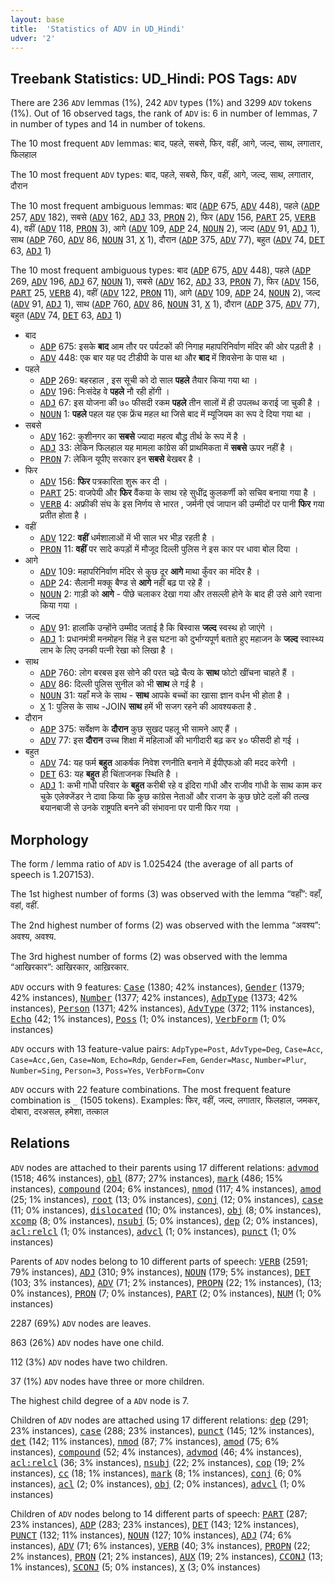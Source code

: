 ```yaml
---
layout: base
title:  'Statistics of ADV in UD_Hindi'
udver: '2'
---
```


## Treebank Statistics: UD_Hindi: POS Tags: `ADV`

There are 236 `ADV` lemmas (1%), 242 `ADV` types (1%) and 3299 `ADV` tokens (1%).
Out of 16 observed tags, the rank of `ADV` is: 6 in number of lemmas, 7 in number of types and 14 in number of tokens.

The 10 most frequent `ADV` lemmas: बाद, पहले, सबसे, फिर, वहीं, आगे, जल्द, साथ, लगातार, फिलहाल

The 10 most frequent `ADV` types:  बाद, पहले, सबसे, फिर, वहीं, आगे, जल्द, साथ, लगातार, दौरान

The 10 most frequent ambiguous lemmas: बाद (<tt><a href="hi-pos-ADP.html">ADP</a></tt> 675, <tt><a href="hi-pos-ADV.html">ADV</a></tt> 448), पहले (<tt><a href="hi-pos-ADP.html">ADP</a></tt> 257, <tt><a href="hi-pos-ADV.html">ADV</a></tt> 182), सबसे (<tt><a href="hi-pos-ADV.html">ADV</a></tt> 162, <tt><a href="hi-pos-ADJ.html">ADJ</a></tt> 33, <tt><a href="hi-pos-PRON.html">PRON</a></tt> 2), फिर (<tt><a href="hi-pos-ADV.html">ADV</a></tt> 156, <tt><a href="hi-pos-PART.html">PART</a></tt> 25, <tt><a href="hi-pos-VERB.html">VERB</a></tt> 4), वहीं (<tt><a href="hi-pos-ADV.html">ADV</a></tt> 118, <tt><a href="hi-pos-PRON.html">PRON</a></tt> 3), आगे (<tt><a href="hi-pos-ADV.html">ADV</a></tt> 109, <tt><a href="hi-pos-ADP.html">ADP</a></tt> 24, <tt><a href="hi-pos-NOUN.html">NOUN</a></tt> 2), जल्द (<tt><a href="hi-pos-ADV.html">ADV</a></tt> 91, <tt><a href="hi-pos-ADJ.html">ADJ</a></tt> 1), साथ (<tt><a href="hi-pos-ADP.html">ADP</a></tt> 760, <tt><a href="hi-pos-ADV.html">ADV</a></tt> 86, <tt><a href="hi-pos-NOUN.html">NOUN</a></tt> 31, <tt><a href="hi-pos-X.html">X</a></tt> 1), दौरान (<tt><a href="hi-pos-ADP.html">ADP</a></tt> 375, <tt><a href="hi-pos-ADV.html">ADV</a></tt> 77), बहुत (<tt><a href="hi-pos-ADV.html">ADV</a></tt> 74, <tt><a href="hi-pos-DET.html">DET</a></tt> 63, <tt><a href="hi-pos-ADJ.html">ADJ</a></tt> 1)

The 10 most frequent ambiguous types:  बाद (<tt><a href="hi-pos-ADP.html">ADP</a></tt> 675, <tt><a href="hi-pos-ADV.html">ADV</a></tt> 448), पहले (<tt><a href="hi-pos-ADP.html">ADP</a></tt> 269, <tt><a href="hi-pos-ADV.html">ADV</a></tt> 196, <tt><a href="hi-pos-ADJ.html">ADJ</a></tt> 67, <tt><a href="hi-pos-NOUN.html">NOUN</a></tt> 1), सबसे (<tt><a href="hi-pos-ADV.html">ADV</a></tt> 162, <tt><a href="hi-pos-ADJ.html">ADJ</a></tt> 33, <tt><a href="hi-pos-PRON.html">PRON</a></tt> 7), फिर (<tt><a href="hi-pos-ADV.html">ADV</a></tt> 156, <tt><a href="hi-pos-PART.html">PART</a></tt> 25, <tt><a href="hi-pos-VERB.html">VERB</a></tt> 4), वहीं (<tt><a href="hi-pos-ADV.html">ADV</a></tt> 122, <tt><a href="hi-pos-PRON.html">PRON</a></tt> 11), आगे (<tt><a href="hi-pos-ADV.html">ADV</a></tt> 109, <tt><a href="hi-pos-ADP.html">ADP</a></tt> 24, <tt><a href="hi-pos-NOUN.html">NOUN</a></tt> 2), जल्द (<tt><a href="hi-pos-ADV.html">ADV</a></tt> 91, <tt><a href="hi-pos-ADJ.html">ADJ</a></tt> 1), साथ (<tt><a href="hi-pos-ADP.html">ADP</a></tt> 760, <tt><a href="hi-pos-ADV.html">ADV</a></tt> 86, <tt><a href="hi-pos-NOUN.html">NOUN</a></tt> 31, <tt><a href="hi-pos-X.html">X</a></tt> 1), दौरान (<tt><a href="hi-pos-ADP.html">ADP</a></tt> 375, <tt><a href="hi-pos-ADV.html">ADV</a></tt> 77), बहुत (<tt><a href="hi-pos-ADV.html">ADV</a></tt> 74, <tt><a href="hi-pos-DET.html">DET</a></tt> 63, <tt><a href="hi-pos-ADJ.html">ADJ</a></tt> 1)


* बाद
  * <tt><a href="hi-pos-ADP.html">ADP</a></tt> 675: इसके <b>बाद</b> आम तौर पर पर्यटकों की निगाह महापरिनिर्वाण मंदिर की ओर पड़ती है ।
  * <tt><a href="hi-pos-ADV.html">ADV</a></tt> 448: एक बार यह पद टीडीपी के पास था और <b>बाद</b> में शिवसेना के पास था ।
* पहले
  * <tt><a href="hi-pos-ADP.html">ADP</a></tt> 269: बहरहाल , इस सूची को दो साल <b>पहले</b> तैयार किया गया था ।
  * <tt><a href="hi-pos-ADV.html">ADV</a></tt> 196: निःसंदेह वे <b>पहले</b> नौ रही होंगी ।
  * <tt><a href="hi-pos-ADJ.html">ADJ</a></tt> 67: इस योजना की ७० फीसदी रकम <b>पहले</b> तीन सालों में ही उपलब्ध कराई जा चुकी है ।
  * <tt><a href="hi-pos-NOUN.html">NOUN</a></tt> 1: <b>पहले</b> पहल यह एक फ्रेंच महल था जिसे बाद में म्यूजियम का रूप दे दिया गया था ।
* सबसे
  * <tt><a href="hi-pos-ADV.html">ADV</a></tt> 162: कुशीनगर का <b>सबसे</b> ज्‍यादा महत्‍व बौद्ध तीर्थ के रूप में है ।
  * <tt><a href="hi-pos-ADJ.html">ADJ</a></tt> 33: लेकिन फिलहाल यह मामला कांग्रेस की प्राथमिकता में <b>सबसे</b> ऊपर नहीं है ।
  * <tt><a href="hi-pos-PRON.html">PRON</a></tt> 7: लेकिन यूपीए सरकार इन <b>सबसे</b> बेखबर है ।
* फिर
  * <tt><a href="hi-pos-ADV.html">ADV</a></tt> 156: <b>फिर</b> पत्रकारिता शुरू कर दी ।
  * <tt><a href="hi-pos-PART.html">PART</a></tt> 25: वाजपेयी और <b>फिर</b> वैंकया के साथ रहे सुधींद्र कुलकर्णी को सचिव बनाया गया है ।
  * <tt><a href="hi-pos-VERB.html">VERB</a></tt> 4: अफ्रीकी संघ के इस निर्णय से भारत , जर्मनी एवं जापान की उम्मीदों पर पानी <b>फिर</b> गया प्रतीत होता है ।
* वहीं
  * <tt><a href="hi-pos-ADV.html">ADV</a></tt> 122: <b>वहीं</b> धर्मशालाओं में भी साल भर भीड़ रहती है ।
  * <tt><a href="hi-pos-PRON.html">PRON</a></tt> 11: <b>वहीं</b> पर सादे कपड़ों में मौजूद दिल्ली पुलिस ने इस कार पर धावा बोल दिया ।
* आगे
  * <tt><a href="hi-pos-ADV.html">ADV</a></tt> 109: महापरिनिर्वाण मंदिर से कुछ दूर <b>आगे</b> माथा कुँवर का मंदिर है ।
  * <tt><a href="hi-pos-ADP.html">ADP</a></tt> 24: सैलानी मक्कू बैण्ड से <b>आगे</b> नहीं बढ़ पा रहे हैं ।
  * <tt><a href="hi-pos-NOUN.html">NOUN</a></tt> 2: गाड़ी को <b>आगे</b> - पीछे चलाकर देखा गया और तसल्ली होने के बाद ही उसे आगे रवाना किया गया ।
* जल्द
  * <tt><a href="hi-pos-ADV.html">ADV</a></tt> 91: हालांकि उन्होंने उम्मीद जताई है कि बिस्वास <b>जल्द</b> स्वस्थ हो जाएंगे ।
  * <tt><a href="hi-pos-ADJ.html">ADJ</a></tt> 1: प्रधानमंत्री मनमोहन सिंह ने इस घटना को दुर्भाग्यपूर्ण बताते हुए महाजन के <b>जल्द</b> स्वास्थ्य लाभ के लिए उनकी पत्नी रेखा को लिखा है ।
* साथ
  * <tt><a href="hi-pos-ADP.html">ADP</a></tt> 760: लोग बरबस इस सोने की परत चढ़े चैत्‍य के <b>साथ</b> फोटो खींचना चाहते हैं ।
  * <tt><a href="hi-pos-ADV.html">ADV</a></tt> 86: दिल्ली पुलिस सुनील को भी <b>साथ</b> ले गई है ।
  * <tt><a href="hi-pos-NOUN.html">NOUN</a></tt> 31: यहाँ मजे के साथ - <b>साथ</b> आपके बच्चों का खासा ज्ञान वर्धन भी होता है ।
  * <tt><a href="hi-pos-X.html">X</a></tt> 1: पुलिस के साथ -JOIN <b>साथ</b> हमें भी सजग रहने की आवश्यकता है .
* दौरान
  * <tt><a href="hi-pos-ADP.html">ADP</a></tt> 375: सर्वेक्षण के <b>दौरान</b> कुछ सुखद पहलू भी सामने आए हैं ।
  * <tt><a href="hi-pos-ADV.html">ADV</a></tt> 77: इस <b>दौरान</b> उच्च शिक्षा में महिलाओं की भागीदारी बढ़ कर ४० फीसदी हो गई ।
* बहुत
  * <tt><a href="hi-pos-ADV.html">ADV</a></tt> 74: यह फर्म <b>बहुत</b> आकर्षक निवेश रणनीति बनाने में ईपीएफओ की मदद करेगी ।
  * <tt><a href="hi-pos-DET.html">DET</a></tt> 63: यह <b>बहुत</b> ही चिंताजनक स्थिति है ।
  * <tt><a href="hi-pos-ADJ.html">ADJ</a></tt> 1: कभी गांधी परिवार के <b>बहुत</b> करीबी रहे व इंदिरा गांधी और राजीव गांधी के साथ काम कर चुके एलेक्जेंडर ने दावा किया कि कुछ कांग्रेस नेताओं और राजग के कुछ छोटे दलों की तल्ख बयानबाजी से उनके राष्ट्रपति बनने की संभावना पर पानी फिर गया ।

## Morphology

The form / lemma ratio of `ADV` is 1.025424 (the average of all parts of speech is 1.207153).

The 1st highest number of forms (3) was observed with the lemma “वहाँ”: वहाँ, वहां, वहीं.

The 2nd highest number of forms (2) was observed with the lemma “अवश्य”: अवश्य, अवश्‍य.

The 3rd highest number of forms (2) was observed with the lemma “आखिरकार”: आखिरकार, आख़िरकार.

`ADV` occurs with 9 features: <tt><a href="hi-feat-Case.html">Case</a></tt> (1380; 42% instances), <tt><a href="hi-feat-Gender.html">Gender</a></tt> (1379; 42% instances), <tt><a href="hi-feat-Number.html">Number</a></tt> (1377; 42% instances), <tt><a href="hi-feat-AdpType.html">AdpType</a></tt> (1373; 42% instances), <tt><a href="hi-feat-Person.html">Person</a></tt> (1371; 42% instances), <tt><a href="hi-feat-AdvType.html">AdvType</a></tt> (372; 11% instances), <tt><a href="hi-feat-Echo.html">Echo</a></tt> (42; 1% instances), <tt><a href="hi-feat-Poss.html">Poss</a></tt> (1; 0% instances), <tt><a href="hi-feat-VerbForm.html">VerbForm</a></tt> (1; 0% instances)

`ADV` occurs with 13 feature-value pairs: `AdpType=Post`, `AdvType=Deg`, `Case=Acc`, `Case=Acc,Gen`, `Case=Nom`, `Echo=Rdp`, `Gender=Fem`, `Gender=Masc`, `Number=Plur`, `Number=Sing`, `Person=3`, `Poss=Yes`, `VerbForm=Conv`

`ADV` occurs with 22 feature combinations.
The most frequent feature combination is `_` (1505 tokens).
Examples: फिर, वहीं, जल्द, लगातार, फिलहाल, जमकर, दोबारा, दरअसल, हमेशा, तत्काल


## Relations

`ADV` nodes are attached to their parents using 17 different relations: <tt><a href="hi-dep-advmod.html">advmod</a></tt> (1518; 46% instances), <tt><a href="hi-dep-obl.html">obl</a></tt> (877; 27% instances), <tt><a href="hi-dep-mark.html">mark</a></tt> (486; 15% instances), <tt><a href="hi-dep-compound.html">compound</a></tt> (204; 6% instances), <tt><a href="hi-dep-nmod.html">nmod</a></tt> (117; 4% instances), <tt><a href="hi-dep-amod.html">amod</a></tt> (25; 1% instances), <tt><a href="hi-dep-root.html">root</a></tt> (13; 0% instances), <tt><a href="hi-dep-conj.html">conj</a></tt> (12; 0% instances), <tt><a href="hi-dep-case.html">case</a></tt> (11; 0% instances), <tt><a href="hi-dep-dislocated.html">dislocated</a></tt> (10; 0% instances), <tt><a href="hi-dep-obj.html">obj</a></tt> (8; 0% instances), <tt><a href="hi-dep-xcomp.html">xcomp</a></tt> (8; 0% instances), <tt><a href="hi-dep-nsubj.html">nsubj</a></tt> (5; 0% instances), <tt><a href="hi-dep-dep.html">dep</a></tt> (2; 0% instances), <tt><a href="hi-dep-acl-relcl.html">acl:relcl</a></tt> (1; 0% instances), <tt><a href="hi-dep-advcl.html">advcl</a></tt> (1; 0% instances), <tt><a href="hi-dep-punct.html">punct</a></tt> (1; 0% instances)

Parents of `ADV` nodes belong to 10 different parts of speech: <tt><a href="hi-pos-VERB.html">VERB</a></tt> (2591; 79% instances), <tt><a href="hi-pos-ADJ.html">ADJ</a></tt> (310; 9% instances), <tt><a href="hi-pos-NOUN.html">NOUN</a></tt> (179; 5% instances), <tt><a href="hi-pos-DET.html">DET</a></tt> (103; 3% instances), <tt><a href="hi-pos-ADV.html">ADV</a></tt> (71; 2% instances), <tt><a href="hi-pos-PROPN.html">PROPN</a></tt> (22; 1% instances),  (13; 0% instances), <tt><a href="hi-pos-PRON.html">PRON</a></tt> (7; 0% instances), <tt><a href="hi-pos-PART.html">PART</a></tt> (2; 0% instances), <tt><a href="hi-pos-NUM.html">NUM</a></tt> (1; 0% instances)

2287 (69%) `ADV` nodes are leaves.

863 (26%) `ADV` nodes have one child.

112 (3%) `ADV` nodes have two children.

37 (1%) `ADV` nodes have three or more children.

The highest child degree of a `ADV` node is 7.

Children of `ADV` nodes are attached using 17 different relations: <tt><a href="hi-dep-dep.html">dep</a></tt> (291; 23% instances), <tt><a href="hi-dep-case.html">case</a></tt> (288; 23% instances), <tt><a href="hi-dep-punct.html">punct</a></tt> (145; 12% instances), <tt><a href="hi-dep-det.html">det</a></tt> (142; 11% instances), <tt><a href="hi-dep-nmod.html">nmod</a></tt> (87; 7% instances), <tt><a href="hi-dep-amod.html">amod</a></tt> (75; 6% instances), <tt><a href="hi-dep-compound.html">compound</a></tt> (52; 4% instances), <tt><a href="hi-dep-advmod.html">advmod</a></tt> (46; 4% instances), <tt><a href="hi-dep-acl-relcl.html">acl:relcl</a></tt> (36; 3% instances), <tt><a href="hi-dep-nsubj.html">nsubj</a></tt> (22; 2% instances), <tt><a href="hi-dep-cop.html">cop</a></tt> (19; 2% instances), <tt><a href="hi-dep-cc.html">cc</a></tt> (18; 1% instances), <tt><a href="hi-dep-mark.html">mark</a></tt> (8; 1% instances), <tt><a href="hi-dep-conj.html">conj</a></tt> (6; 0% instances), <tt><a href="hi-dep-acl.html">acl</a></tt> (2; 0% instances), <tt><a href="hi-dep-obj.html">obj</a></tt> (2; 0% instances), <tt><a href="hi-dep-advcl.html">advcl</a></tt> (1; 0% instances)

Children of `ADV` nodes belong to 14 different parts of speech: <tt><a href="hi-pos-PART.html">PART</a></tt> (287; 23% instances), <tt><a href="hi-pos-ADP.html">ADP</a></tt> (283; 23% instances), <tt><a href="hi-pos-DET.html">DET</a></tt> (143; 12% instances), <tt><a href="hi-pos-PUNCT.html">PUNCT</a></tt> (132; 11% instances), <tt><a href="hi-pos-NOUN.html">NOUN</a></tt> (127; 10% instances), <tt><a href="hi-pos-ADJ.html">ADJ</a></tt> (74; 6% instances), <tt><a href="hi-pos-ADV.html">ADV</a></tt> (71; 6% instances), <tt><a href="hi-pos-VERB.html">VERB</a></tt> (40; 3% instances), <tt><a href="hi-pos-PROPN.html">PROPN</a></tt> (22; 2% instances), <tt><a href="hi-pos-PRON.html">PRON</a></tt> (21; 2% instances), <tt><a href="hi-pos-AUX.html">AUX</a></tt> (19; 2% instances), <tt><a href="hi-pos-CCONJ.html">CCONJ</a></tt> (13; 1% instances), <tt><a href="hi-pos-SCONJ.html">SCONJ</a></tt> (5; 0% instances), <tt><a href="hi-pos-X.html">X</a></tt> (3; 0% instances)

